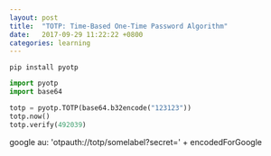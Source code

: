 ```yaml
---
layout: post
title:  "TOTP: Time-Based One-Time Password Algorithm"
date:   2017-09-29 11:22:22 +0800
categories: learning
---
```


```shell
pip install pyotp
```

```python
import pyotp
import base64

totp = pyotp.TOTP(base64.b32encode("123123"))
totp.now()
totp.verify(492039)
```

google au:
'otpauth://totp/somelabel?secret=' + encodedForGoogle
